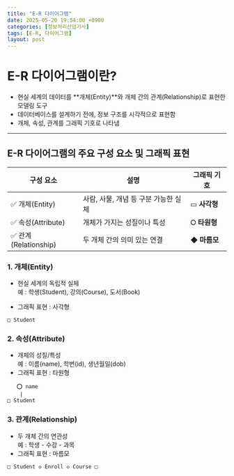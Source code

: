 ```yaml
---
title: "E-R 다이어그램"
date: 2025-05-20 19:54:00 +0900
categories: [정보처리산업기사]
tags: [E-R, 다이어그램]
layout: post
---
```


# E-R 다이어그램이란?
- 현실 세계의 데이터를 **개체(Entity)**와 개체 간의 관계(Relationship)로 표현한 모델링 도구
- 데이터베이스를 설계하기 전에, 정보 구조를 시각적으로 표현함
- 개체, 속성, 관계를 그래픽 기호로 나타냄
  
---
  
## E-R 다이어그램의 주요 구성 요소 및 그래픽 표현
  
| 구성 요소              | 설명                     | 그래픽 기호    |
| ------------------ | ---------------------- | --------- |
| ✅ 개체(Entity)       | 사람, 사물, 개념 등 구분 가능한 실체 | ▭ **사각형** |
| ✅ 속성(Attribute)    | 개체가 가지는 성질이나 특성        | ⭘ **타원형** |
| ✅ 관계(Relationship) | 두 개체 간의 의미 있는 연결       | ◆ **마름모** |
  
### 1. 개체(Entity)
  
- 현실 세계의 독립적 실체<br>
예 : 학생(Student), 강의(Course), 도서(Book)

- 그래픽 표현 : 사각형

```
□ Student
```

### 2. 속성(Attribute)
  
- 개체의 성질/특성<br>
예 : 이름(name), 학번(id), 생년월일(dob)
- 그래픽 표현 : 타원형

```
   ⭕ name
    |
□ Student
```

### 3. 관계(Relationship)
  
- 두 개체 간의 연관성<br>
예 : 학생 - 수강 - 과목
- 그래픽 표현 : 마름모

```
□ Student ◇ Enroll ◇ Course □
```